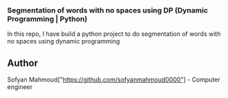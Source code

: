 ### Segmentation of words with no spaces using DP (Dynamic Programming | Python)
In this repo, I have build a python project to do segmentation of words with no spaces using dynamic programming 


## Author
Sofyan Mahmoud["https://github.com/sofyanmahmoud0000"] - Computer engineer
